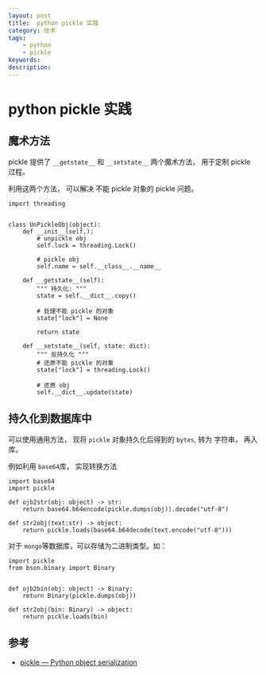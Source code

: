 ```yaml
---
layout: post
title:  python pickle 实践
category: 技术
tags:   
    - python
    - pickle
keywords: 
description: 
---
```


# python pickle 实践

## 魔术方法

pickle 提供了 `__getstate__` 和 `__setstate__` 两个魔术方法， 用于定制 pickle 过程。

利用这两个方法， 可以解决 不能 pickle 对象的 pickle 问题。

```
import threading


class UnPickleObj(object):
    def __init__(self,):
        # unpickle obj
        self.lock = threading.Lock()

        # pickle obj
        self.name = self.__class__.__name__

    def __getstate__(self):
        """ 持久化: """
        state = self.__dict__.copy()

        # 处理不能 pickle 的对象
        state["lock"] = None

        return state

    def __setstate__(self, state: dict):
        """ 反持久化 """
        # 还原不能 pickle 的对象
        state["lock"] = threading.Lock()

        # 还原 obj
        self.__dict__.update(state)

```

## 持久化到数据库中

可以使用通用方法， 现将 `pickle` 对象持久化后得到的 `bytes`, 转为 字符串， 再入库。

例如利用 `base64`库， 实现转换方法

```
import base64
import pickle

def ojb2str(obj: object) -> str:
    return base64.b64encode(pickle.dumps(obj)).decode("utf-8")

def str2obj(text:str) -> object:
    return pickle.loads(base64.b64decode(text.encode("utf-8")))

```

对于 `mongo`等数据库，可以存储为二进制类型。如：

```
import pickle
from bson.binary import Binary


def ojb2bin(obj: object) -> Binary:
    return Binary(pickle.dumps(obj))

def str2obj(bin: Binary) -> object:
    return pickle.loads(bin)

```

## 参考

- [pickle — Python object serialization](https://docs.python.org/3/library/pickle.html)